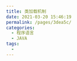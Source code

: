 ```yaml
---
title: 类加载机制
date: 2021-03-20 15:46:19
permalink: /pages/3dea5c/
categories:
  - 程序语言
  - JAVA
tags:
  - 
---
```

